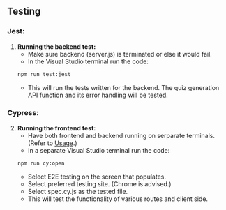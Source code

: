 ## Testing

### Jest:
1. **Running the backend test:**
    - Make sure backend (server.js) is terminated or else it would fail.
    - In the Visual Studio terminal run the code:
    ```bash
    npm run test:jest
     ```
    - This will run the tests written for the backend. The quiz generation API function and its error handling will be tested.

### Cypress:
2. **Running the frontend test:**
    - Have both frontend and backend running on serparate terminals. (Refer to [Usage](./README.md#usage).)
    - In a separate Visual Studio terminal run the code:
    ```bash
    npm run cy:open
     ```
    - Select E2E testing on the screen that populates.
    - Select preferred testing site. (Chrome is advised.)
    - Select spec.cy.js as the tested file.
    - This will test the functionality of various routes and client side.